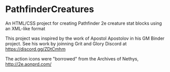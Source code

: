 # PathfinderCreatures

An HTML/CSS project for creating Pathfinder 2e creature stat blocks using an XML-like format

This project was inspired by the work of Apostol Apostolov in his GM Binder project.
See his work by joinning Grit and Glory Discord at https://discord.gg/ZDtCmhm

The action icons were "borrowed" from the Archives of Nethys, http://2e.aonprd.com/
